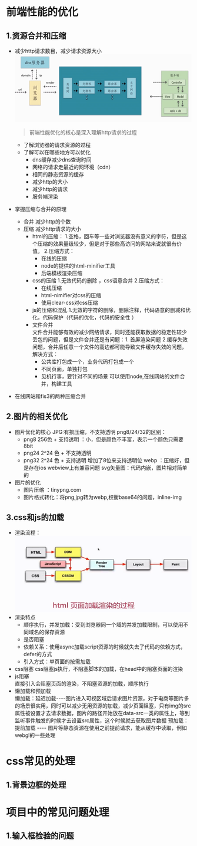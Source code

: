 # 前端性能的优化
## 1.资源合并和压缩
- 减少http请求数目，减少请求资源大小
    ![blockchain](1.png "http请求")
   > 前端性能优化的核心是深入理解http请求的过程
   
   - 了解浏览器的请求资源的过程
   - 了解可以在哪些地方可以优化
      - dns缓存减少dns查询时间
      - 网络的请求走最近的网环境（cdn）
      - 相同的静态资源的缓存
      - 减少http的大小
      - 减少http的请求
      - 服务端渲染
- 掌握压缩与合并的原理
   - 合并
        减少http的个数
   - 压缩
        减少http请求的大小
        - html的压缩：
          1.空格，回车等一些对浏览器没有意义的字符，但是这个压缩的效果量级较少，但是对于那些高访问的网站来说就很有价值。
          2.压缩方式：
          - 在线的压缩
          - node的提供的html-minifier工具
          - 后端模板渲染压缩
        - css的压缩
            1.无效代码的删除 ，css语意合并
            2.压缩方式：
            - 在线压缩
            - html-nimifier对css的压缩
            - 使用clear-css对css压缩
        - js的压缩和混乱
            1.无效的字符的删除，删除注释，代码语意的删减和优化，代码保护（代码的优化，代码的安全性 ）
        - 文件合并  
            文件合并能够有效的减少网络请求，同时还能获取数据的稳定性较少丢包的问题，但是文件合并还是有问题：1. 首屏渲染问题 2.缓存失效问题，合并后任意一个文件的高边都可能导致文件缓存失效的问题，解决方式：
            - 公共库打包成一个，业务代码打包成一个
            - 不同页面，单独打包
            - 见机行事，要针对不同的场景
            可以使用node,在线网站的文件合并，构建工具
- 在线网站和fis3的两种压缩合并
## 2.图片的相关优化
   - 图片优化的核心
       JPG:有损压缩，不支持透明
       png8/24/32的区别：
       - png8 256色 + 支持透明 ：小，但是颜色不丰富，表示一个颜色只需要8bit
       - png24 2^24 色 + 不支持透明
       - png32 2^24 色 + 支持透明 增加了8位来支持透明位
       webp ：压缩好，但是存在ios webview上有兼容问题
       svg矢量图：代码内嵌，图片相对简单的 
   - 图片的优化
        - 图片压缩 ：tinypng.com
        - 图片格式转化：将png,jpg转为webp,权衡base64的问题，inline-img
## 3.css和js的加载
   - 渲染流程：
        ![blockchain](2.png "http请求")
   - 渲染特点
     - 顺序执行，并发加载：受到浏览器同一个域的并发加载限制，可以使用不同域名的保存资源
     - 是否阻塞
     - 依赖关系：使用async加载script资源的时候就失去了代码的依赖方式，defer的方式
     - 引入方式：单页面的按需加载
   - css阻塞
       css阻塞js执行，不阻塞脚本的加载，在head中的阻塞页面的渲染
   - js阻塞  
      直接引入会阻塞页面的渲染，不阻塞资源的加载，顺序执行
   - 懒加载和预加载        
       懒加载：延迟加载----图片进入可视区域后请求图片资源，对于电商等图片多的场景很实用，同时可以减少无用资源的加载，减少页面阻塞，只有img的src属性被设置才去请求数据，图片的路径开始放在data-src一类的属性上，等到监听事件触发的时候才去设置src属性，这个时候就去获取图片数据
       预加载：提前加载 ---- 图片等静态资源在使用之前提前请求，能从缓存中读取，例如webgl的一些处理

# css常见的处理
## 1.背景边框的处理

# 项目中的常见问题处理
## 1.输入框检验的问题